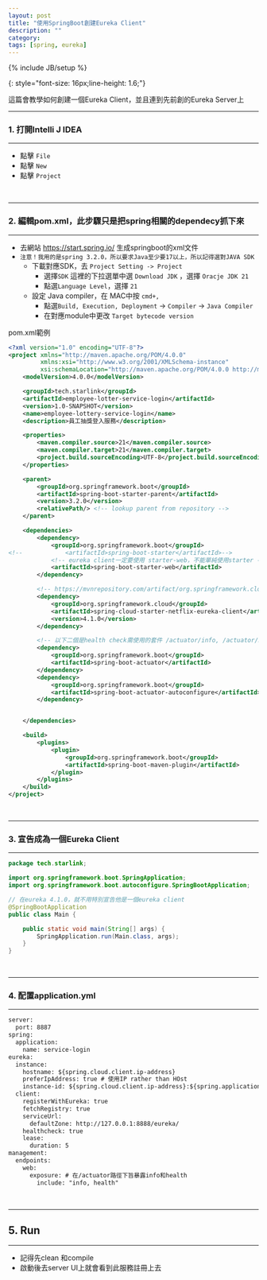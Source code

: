 ```yaml
---
layout: post
title: "使用SpringBoot創建Eureka Client"
description: ""
category: 
tags: [spring, eureka]
---
```

{% include JB/setup %}


{: style="font-size: 16px;line-height: 1.6;"}

這篇會教學如何創建一個Eureka Client，並且連到先前創的Eureka Server上

---
### 1. 打開Intelli J IDEA
---

- 點擊 `File` 
- 點擊 `New`
- 點擊 `Project`


<br />

<!--more-->

---
### 2. 編輯pom.xml，此步驟只是把spring相關的dependecy抓下來
---

- 去網站 https://start.spring.io/ 生成springboot的xml文件
- `注意！我用的是spring 3.2.0，所以要求Java至少要17以上，所以記得選對JAVA SDK` 
   -  下載對應SDK，去 `Project Setting -> Project` 
      -  選擇`SDK` 這裡的下拉選單中選 `Download JDK` ，選擇 `Oracje JDK 21`
      -  點選`Language Level`，選擇 `21`
   - 設定 Java compiler，在 MAC中按 `cmd+,` 
      -  點選`Build, Execution, Deployment` -> `Compiler` -> `Java Compiler` 
      -  在對應module中更改 `Target bytecode version`

      


pom.xml範例

```xml
<?xml version="1.0" encoding="UTF-8"?>
<project xmlns="http://maven.apache.org/POM/4.0.0"
         xmlns:xsi="http://www.w3.org/2001/XMLSchema-instance"
         xsi:schemaLocation="http://maven.apache.org/POM/4.0.0 http://maven.apache.org/xsd/maven-4.0.0.xsd">
    <modelVersion>4.0.0</modelVersion>

    <groupId>tech.starlink</groupId>
    <artifactId>employee-lotter-service-login</artifactId>
    <version>1.0-SNAPSHOT</version>
    <name>employee-lottery-service-login</name>
    <description>員工抽獎登入服務</description>

    <properties>
        <maven.compiler.source>21</maven.compiler.source>
        <maven.compiler.target>21</maven.compiler.target>
        <project.build.sourceEncoding>UTF-8</project.build.sourceEncoding>
    </properties>

    <parent>
        <groupId>org.springframework.boot</groupId>
        <artifactId>spring-boot-starter-parent</artifactId>
        <version>3.2.0</version>
        <relativePath/> <!-- lookup parent from repository -->
    </parent>

    <dependencies>
        <dependency>
            <groupId>org.springframework.boot</groupId>
<!--            <artifactId>spring-boot-starter</artifactId>-->
            <!-- eureka client一定要使用 starter-web，不能單純使用starter -->
            <artifactId>spring-boot-starter-web</artifactId> 
        </dependency>

        <!-- https://mvnrepository.com/artifact/org.springframework.cloud/spring-cloud-starter-netflix-eureka-client -->
        <dependency>
            <groupId>org.springframework.cloud</groupId>
            <artifactId>spring-cloud-starter-netflix-eureka-client</artifactId>
            <version>4.1.0</version>
        </dependency>

        <!-- 以下二個是health check需使用的套件 /actuator/info, /actuator/health -->
        <dependency>
            <groupId>org.springframework.boot</groupId>
            <artifactId>spring-boot-actuator</artifactId>
        </dependency>
        <dependency>
            <groupId>org.springframework.boot</groupId>
            <artifactId>spring-boot-actuator-autoconfigure</artifactId>
        </dependency>


    </dependencies>

    <build>
        <plugins>
            <plugin>
                <groupId>org.springframework.boot</groupId>
                <artifactId>spring-boot-maven-plugin</artifactId>
            </plugin>
        </plugins>
    </build>
</project>
```

<br />


---
### 3. 宣告成為一個Eureka Client
---


```java
package tech.starlink;

import org.springframework.boot.SpringApplication;
import org.springframework.boot.autoconfigure.SpringBootApplication;

// 在eureka 4.1.0，就不用特別宣告他是一個eureka client
@SpringBootApplication
public class Main {

    public static void main(String[] args) {
        SpringApplication.run(Main.class, args);
    }
}
```

<br />

---
### 4. 配置application.yml
---


```xml
server:
  port: 8887
spring:
  application:
    name: service-login
eureka:
  instance:
    hostname: ${spring.cloud.client.ip-address}
    preferIpAddress: true # 使用IP rather than HOst
    instance-id: ${spring.cloud.client.ip-address}:${spring.application.name}:${server.port}
  client:
    registerWithEureka: true
    fetchRegistry: true
    serviceUrl:
      defaultZone: http://127.0.0.1:8888/eureka/
    healthcheck: true
    lease:
      duration: 5
management:
  endpoints:
    web:
      exposure: # 在/actuator路徑下旨暴露info和health
        include: "info, health"
```


<br />

---
## 5.  Run
---

- 記得先clean 和compile
- 啟動後去server UI上就會看到此服務註冊上去

